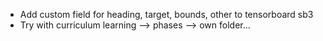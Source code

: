 - Add custom field for heading, target, bounds, other to tensorboard sb3
- Try with curriculum learning --> phases --> own folder...